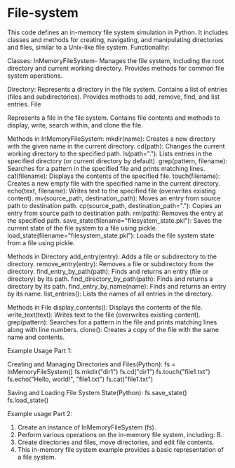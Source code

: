 # File-system
This code defines an in-memory file system simulation in Python. It includes classes and methods for creating, navigating, and manipulating directories and files, similar to a Unix-like file system. Functionality:

Classes:
InMemoryFileSystem- Manages the file system, including the root directory and current working directory.
Provides methods for common file system operations.

Directory:
Represents a directory in the file system.
Contains a list of entries (files and subdirectories).
Provides methods to add, remove, find, and list entries.
File

Represents a file in the file system.
Contains file contents and methods to display, write, search within, and clone the file.

Methods in InMemoryFileSystem:
mkdir(name): Creates a new directory with the given name in the current directory.
cd(path): Changes the current working directory to the specified path.
ls(path="."): Lists entries in the specified directory (or current directory by default).
grep(pattern, filename): Searches for a pattern in the specified file and prints matching lines.
cat(filename): Displays the contents of the specified file.
touch(filename): Creates a new empty file with the specified name in the current directory.
echo(text, filename): Writes text to the specified file (overwrites existing content).
mv(source_path, destination_path): Moves an entry from source path to destination path.
cp(source_path, destination_path="."): Copies an entry from source path to destination path.
rm(path): Removes the entry at the specified path.
save_state(filename="filesystem_state.pkl"): Saves the current state of the file system to a file using pickle.
load_state(filename="filesystem_state.pkl"): Loads the file system state from a file using pickle.

Methods in Directory
add_entry(entry): Adds a file or subdirectory to the directory.
remove_entry(entry): Removes a file or subdirectory from the directory.
find_entry_by_path(path): Finds and returns an entry (file or directory) by its path.
find_directory_by_path(path): Finds and returns a directory by its path.
find_entry_by_name(name): Finds and returns an entry by its name.
list_entries(): Lists the names of all entries in the directory.

Methods in File
display_contents(): Displays the contents of the file.
write_text(text): Writes text to the file (overwrites existing content).
grep(pattern): Searches for a pattern in the file and prints matching lines along with line numbers.
clone(): Creates a copy of the file with the same name and contents.


Example Usage Part 1:


Creating and Managing Directories and Files(Python):
fs = InMemoryFileSystem()
fs.mkdir("dir1")
fs.cd("dir1")
fs.touch("file1.txt")
fs.echo("Hello, world!", "file1.txt")
fs.cat("file1.txt")


Saving and Loading File System State(Python):
fs.save_state()
fs.load_state()


Example usage Part 2: 
1. Create an instance of InMemoryFileSystem (fs).
2. Perform various operations on the in-memory file system, including: B.
3. Create directories and files, move directories, and edit file contents.
4. This in-memory file system example provides a basic representation of a file system.


